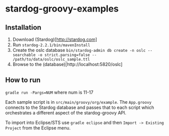 # stardog-groovy-examples

## Installation

1. Download (Stardog)[http://stardog.com]
2. Run `stardog-2.2.1/bin/mavenInstall`
3. Create the oslc database `bin/stardog-admin db create -n oslc --searchable -o strict.parsing=false -- /path/to/data/oslc/oslc_sample.ttl`
4. Browse to the (database)[http://localhost:5820/oslc]


## How to run

`gradle run -Pargs=NUM` where num is 11-17

Each sample script is in `src/main/groovy/org/example`.  The `App.groovy` connects to the Stardog database and passes that to each script which orchestrates a different aspect of the stardog-groovy API.

To import into Eclipse/STS use `gradle eclipse` and then `Import -> Existing Project` from the Eclipse menu.
